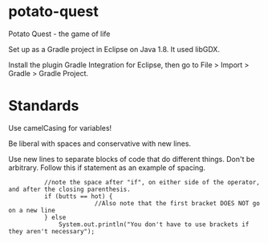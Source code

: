 potato-quest
============

Potato Quest - the game of life

Set up as a Gradle project in Eclipse on Java 1.8. It used libGDX.

Install the plugin Gradle Integration for Eclipse, then go to File > Import > Gradle > Gradle Project.

Standards
=========

Use camelCasing for variables!

Be liberal with spaces and conservative with new lines.

Use new lines to separate blocks of code that do different things. Don't be arbitrary. Follow this if statement as an example of spacing.

              //note the space after "if", on either side of the operator, and after the closing parenthesis.
              if (butts == hot) { 
                            //Also note that the first bracket DOES NOT go on a new line
              } else
                  System.out.println("You don't have to use brackets if they aren't necessary");
